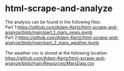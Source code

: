 # html-scrape-and-analyze
The analysis can be found in the following files:<br>
Part 1:https://github.com/Adam-Kertz/html-scrape-and-analyze/blob/main/part_1_mars_news.ipynb<br>
Part 2:https://github.com/Adam-Kertz/html-scrape-and-analyze/blob/main/part_2_mars_weather.ipynb<br>
<br>The weather csv is stored at the following location:<br>
https://github.com/Adam-Kertz/html-scrape-and-analyze/blob/main/Resources/MarsData.csv
